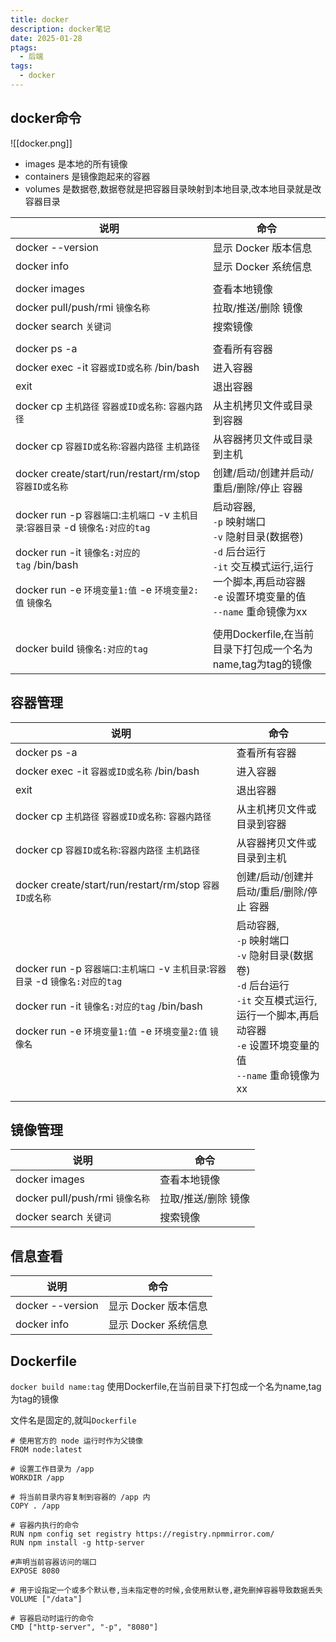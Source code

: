 ```yaml
---
title: docker
description: docker笔记
date: 2025-01-28
ptags:
  - 后端
tags:
  - docker
---
```


## docker命令
![[docker.png]]
- images 是本地的所有镜像
- containers 是镜像跑起来的容器
- volumes 是数据卷,数据卷就是把容器目录映射到本地目录,改本地目录就是改容器目录

| 说明                                                                                                                                                           | 命令                                                                                                                            |
| ------------------------------------------------------------------------------------------------------------------------------------------------------------ | ----------------------------------------------------------------------------------------------------------------------------- |
| docker --version                                                                                                                                             | 显示 Docker 版本信息                                                                                                                |
| docker info                                                                                                                                                  | 显示 Docker 系统信息                                                                                                                |
|                                                                                                                                                              |                                                                                                                               |
| docker images                                                                                                                                                | 查看本地镜像                                                                                                                        |
| docker pull/push/rmi `镜像名称`                                                                                                                                  | 拉取/推送/删除 镜像                                                                                                                   |
| docker search `关键词`                                                                                                                                          | 搜索镜像                                                                                                                          |
|                                                                                                                                                              |                                                                                                                               |
| docker ps -a                                                                                                                                                 | 查看所有容器                                                                                                                        |
| docker exec -it `容器或ID或名称` /bin/bash                                                                                                                         | 进入容器                                                                                                                          |
| exit                                                                                                                                                         | 退出容器                                                                                                                          |
| docker cp `主机路径` `容器或ID或名称`: `容器内路径`                                                                                                                         | 从主机拷贝文件或目录到容器                                                                                                                 |
| docker cp `容器ID或名称`:`容器内路径` `主机路径`                                                                                                                           | 从容器拷贝文件或目录到主机                                                                                                                 |
| docker create/start/run/restart/rm/stop `容器ID或名称`                                                                                                            | 创建/启动/创建并启动/重启/删除/停止 容器                                                                                                       |
| docker run -p `容器端口`:`主机端口` -v `主机目录`:`容器目录` -d `镜像名:对应的tag`<br><br>docker run -it `镜像名:对应的tag` /bin/bash<br><br>docker run  -e `环境变量1:值` -e `环境变量2:值` `镜像名` | 启动容器,<br>`-p`   映射端口<br>`-v`   隐射目录(数据卷)<br>`-d`   后台运行<br>`-it`  交互模式运行,运行一个脚本,再启动容器<br>`-e`   设置环境变量的值<br>`--name`  重命镜像为xx |
|                                                                                                                                                              |                                                                                                                               |
| docker build `镜像名:对应的tag`                                                                                                                                    | 使用Dockerfile,在当前目录下打包成一个名为name,tag为tag的镜像                                                                                     |

## 容器管理

| 说明                                                                                                                                                           | 命令                                                                                                                            |
| ------------------------------------------------------------------------------------------------------------------------------------------------------------ | ----------------------------------------------------------------------------------------------------------------------------- |
| docker ps -a                                                                                                                                                 | 查看所有容器                                                                                                                        |
| docker exec -it `容器或ID或名称` /bin/bash                                                                                                                         | 进入容器                                                                                                                          |
| exit                                                                                                                                                         | 退出容器                                                                                                                          |
| docker cp `主机路径` `容器或ID或名称`: `容器内路径`                                                                                                                         | 从主机拷贝文件或目录到容器                                                                                                                 |
| docker cp `容器ID或名称`:`容器内路径` `主机路径`                                                                                                                           | 从容器拷贝文件或目录到主机                                                                                                                 |
| docker create/start/run/restart/rm/stop `容器ID或名称`                                                                                                            | 创建/启动/创建并启动/重启/删除/停止 容器                                                                                                       |
| docker run -p `容器端口`:`主机端口` -v `主机目录`:`容器目录` -d `镜像名:对应的tag`<br><br>docker run -it `镜像名:对应的tag` /bin/bash<br><br>docker run  -e `环境变量1:值` -e `环境变量2:值` `镜像名` | 启动容器,<br>`-p`   映射端口<br>`-v`   隐射目录(数据卷)<br>`-d`   后台运行<br>`-it`  交互模式运行,运行一个脚本,再启动容器<br>`-e`   设置环境变量的值<br>`--name`  重命镜像为xx |
|                                                                                                                                                              |                                                                                                                               |

## 镜像管理

| 说明                          | 命令          |
| --------------------------- | ----------- |
| docker images               | 查看本地镜像      |
| docker pull/push/rmi `镜像名称` | 拉取/推送/删除 镜像 |
| docker search `关键词`         | 搜索镜像        |


## 信息查看

| 说明               | 命令             |
| ---------------- | -------------- |
| docker --version | 显示 Docker 版本信息 |
| docker info      | 显示 Docker 系统信息 |

## Dockerfile
`docker build name:tag`   使用Dockerfile,在当前目录下打包成一个名为name,tag为tag的镜像

文件名是固定的,就叫`Dockerfile`

```shell
# 使用官方的 node 运行时作为父镜像  
FROM node:latest
  
# 设置工作目录为 /app  
WORKDIR /app
  
# 将当前目录内容复制到容器的 /app 内  
COPY . /app  
  
# 容器内执行的命令
RUN npm config set registry https://registry.npmmirror.com/
RUN npm install -g http-server

#声明当前容器访问的端口
EXPOSE 8080

# 用于设指定一个或多个默认卷,当未指定卷的时候,会使用默认卷,避免删掉容器导致数据丢失
VOLUME ["/data"] 

# 容器启动时运行的命令  
CMD ["http-server", "-p", "8080"]
```




